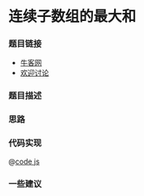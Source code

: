 # 连续子数组的最大和


### 题目链接

- [牛客网]()
- [欢迎讨论]()

### 题目描述


### 思路

### 代码实现

@[code js](@code/algorithm/剑指/动态规划/findGreatestSumOfSubArray.js)


### 一些建议
